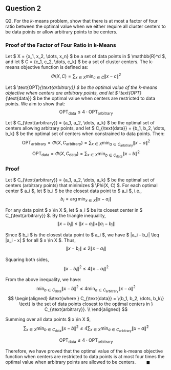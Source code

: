 ## Question 2

Q2. For the $k$-means problem, show that there is at most a factor of four ratio between the optimal value when we either require all cluster centers to be data points or allow arbitrary points to be centers.

### Proof of the Factor of Four Ratio in k-Means

Let $ X = \{x_1, x_2, \dots, x_n\} $ be a set of data points in $ \mathbb{R}^d $, and let $ C = \{c_1, c_2, \dots, c_k\} $ be a set of cluster centers. The k-means objective function is defined as:
$$
\Phi(X, C) = \sum_{x \in X} \min_{c \in C} \|x - c\|^2
$$

Let $ \text{OPT}_{\text{arbitrary}} $ be the optimal value of the k-means objective when centers are arbitrary points, and let $ \text{OPT}_{\text{data}} $ be the optimal value when centers are restricted to data points. We aim to show that:
$$
\text{OPT}_{\text{data}} \leq 4 \cdot \text{OPT}_{\text{arbitrary}}
$$

Let $ C_{\text{arbitrary}} = \{a_1, a_2, \dots, a_k\} $ be the optimal set of centers allowing arbitrary points, and let $ C_{\text{data}} = \{b_1, b_2, \dots, b_k\} $ be the optimal set of centers when constrained to data points. Then:
$$
\text{OPT}_{\text{arbitrary}} = \Phi(X, C_{\text{arbitrary}}) = \sum_{x \in X} \min_{a \in C_{\text{arbitrary}}} \|x - a\|^2
$$
$$
\text{OPT}_{\text{data}} = \Phi(X, C_{\text{data}}) = \sum_{x \in X} \min_{b \in C_{\text{data}}} \|x - b\|^2
$$

### Proof

Let $ C_{\text{arbitrary}} = \{a_1, a_2, \dots, a_k\} $ be the optimal set of centers (arbitrary points) that minimizes $ \Phi(X, C) $. For each optimal center $ a_i $, let $ b_i $ be the closest data point to $ a_i $, i.e.,
$$
b_i = \arg\min_{x \in X} \|x - a_i\|
$$

For any data point $ x \in X $, let $ a_i $ be its closest center in $ C_{\text{arbitrary}} $. By the triangle inequality,
$$
\|x - b_i\| \leq \|x - a_i\| + \|a_i - b_i\|
$$

Since $ b_i $ is the closest data point to $ a_i $, we have $ \|a_i - b_i\| \leq \|a_i - x\| $ for all $ x \in X $. Thus,
$$
\|x - b_i\| \leq 2 \|x - a_i\|
$$

Squaring both sides,
$$
\|x - b_i\|^2 \leq 4 \|x - a_i\|^2
$$

From the above inequality, we have:
$$
\min_{b \in C_{\text{data}}} \|x - b\|^2 \leq 4 \min_{a \in C_{\text{arbitrary}}} \|x - a\|^2
$$
$$
\begin{aligned}
&\text{where } C_{\text{data}} = \{b_1, b_2, \dots, b_k\} \text{ is the set of data points closest to the optimal centers in } C_{\text{arbitrary}}. \\
\end{aligned}
$$

Summing over all data points $ x \in X $,
$$
\sum_{x \in X} \min_{b \in C_{\text{data}}} \|x - b\|^2 \leq 4 \sum_{x \in X} \min_{a \in C_{\text{arbitrary}}} \|x - a\|^2
$$

$$
\text{OPT}_{\text{data}} \leq 4 \cdot \text{OPT}_{\text{arbitrary}}
$$

Therefore, we have proved that the optimal value of the k-means objective function when centers are restricted to data points is at most four times the optimal value when arbitrary points are allowed to be centers.  $\hspace{20pt}$ $\blacksquare$
